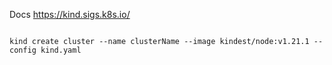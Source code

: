 Docs https://kind.sigs.k8s.io/

```

kind create cluster --name clusterName --image kindest/node:v1.21.1 --config kind.yaml
```
